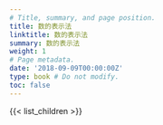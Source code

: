 ```yaml
---
# Title, summary, and page position.
title: 数的表示法
linktitle: 数的表示法
summary: 数的表示法
weight: 1
# Page metadata.
date: '2018-09-09T00:00:00Z'
type: book # Do not modify.
toc: false
---
```


{{< list_children >}}
